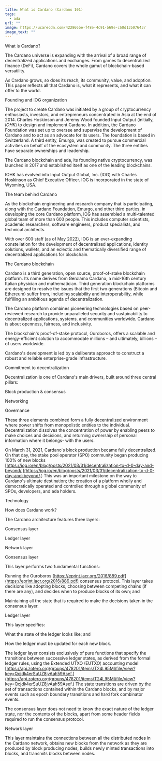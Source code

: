 ```yaml
---
title: What is Cardano (Cardano 101)
tags:
  - ada
url: ""
image: https://ucarecdn.com/422866be-f48e-4c91-b69e-c60d13507643/
image_text: ""
---
```


What is Cardano?

The Cardano universe is expanding with the arrival of a broad range of decentralized applications and exchanges. From games to decentralized finance (DeFi), Cardano covers the whole gamut of blockchain-based versatility.

As Cardano grows, so does its reach, its community, value, and adoption. This paper reflects all that Cardano is, what it represents, and what it can offer to the world.

Founding and IOG organization

The project to create Cardano was initiated by a group of cryptocurrency enthusiasts, investors, and entrepreneurs concentrated in Asia at the end of 2014. Charles Hoskinson and Jeremy Wood founded Input Output (initially, _IOHK_) to design and implement Cardano. In addition, the Cardano Foundation was set up to oversee and supervise the development of Cardano and to act as an advocate for its users. The foundation is based in Switzerland. A third entity, Emurgo, was created to pursue commercial activities on behalf of the ecosystem and community. The three entities have separate ownerships and leadership.

The Cardano blockchain and ada, its founding native cryptocurrency, was launched in 2017 and established itself as one of the leading blockchains.

IOHK has evolved into Input Output Global, Inc. (IOG) with Charles Hoskinson as Chief Executive Officer. IOG is incorporated in the state of Wyoming, USA.

The team behind Cardano

As the blockchain engineering and research company that is participating, along with the Cardano Foundation, Emurgo, and other third parties, in developing the core Cardano platform, IOG has assembled a multi-talented global team of more than 600 people. This includes computer scientists, academic researchers, software engineers, product specialists, and technical architects.

With over 600 staff (as of May 2022), IOG is an ever-expanding constellation for the development of decentralized applications, identity solutions, wallets, and an eclectic and thematically diversified range of decentralized applications for blockchain.

The Cardano blockchain

Cardano is a third generation, open source, proof-of-stake blockchain platform. Its name derives from Gerolamo Cardano, a mid-16th century Italian physician and mathematician. Third generation blockchain platforms are designed to resolve the issues that the first two generations (Bitcoin and Ethereum) suffer from, including scalability and interoperability, while fulfilling an ambitious agenda of decentralization.

The Cardano platform combines pioneering technologies based on peer-reviewed research to provide unparalleled security and sustainability to decentralized applications, systems, and communities worldwide. Cardano is about openness, fairness, and inclusivity.

The blockchain's proof-of-stake protocol, Ouroboros, offers a scalable and energy-efficient solution to accommodate millions – and ultimately, billions – of users worldwide.

Cardano's development is led by a deliberate approach to construct a robust and reliable enterprise-grade infrastructure.

Commitment to decentralization

Decentralization is one of Cardano's main drivers, built around three central pillars:

Block production & consensus

Networking

Governance

These three elements combined form a fully decentralized environment where power shifts from monopolistic entities to the individual. Decentralization dissolves the concentration of power by enabling peers to make choices and decisions, and returning ownership of personal information where it belongs- with the users.

On March 31, 2021, Cardano's block production became fully decentralized. On that day, the stake pool operator (SPO) community began producing 100% of new blocks [https://iog.io/en/blog/posts/2021/03/31/decentralization-to-d-0-day-and-beyond/.](https://iog.io/en/blog/posts/2021/03/31/decentralization-to-d-0-day-and-beyond/.) This was an important milestone on the way to Cardano's ultimate destination; the creation of a platform wholly and democratically operated and controlled through a global community of SPOs, developers, and ada holders.

Technology

How does Cardano work?

The Cardano architecture features three layers:

Consensus layer

Ledger layer

Network layer

Consensus layer

This layer performs two fundamental functions:

Running the Ouroboros [https://eprint.iacr.org/2016/889.pdf](https://eprint.iacr.org/2016/889.pdf) consensus protocol. This layer takes decisions like adopting blocks, choosing between competing chains (if there are any), and decides when to produce blocks of its own; and

Maintaining all the state that is required to make the decisions taken in the consensus layer.

Ledger layer

This layer specifies:

What the state of the ledger looks like; and

How the ledger must be updated for each new block.

The ledger layer consists exclusively of pure functions that specify the transitions between successive ledger states, as derived from the formal ledger rules, using the Extended UTXO (EUTXO) accounting model [https://api.zotero.org/groups/478201/items/T24L95MI/file/view?key=Qcjdk4erSuUZ8jvAah59Asef.](https://api.zotero.org/groups/478201/items/T24L95MI/file/view?key=Qcjdk4erSuUZ8jvAah59Asef.) The state transitions are driven by the set of transactions contained within the Cardano blocks, and by major events such as epoch boundary transitions and hard fork combinator events.

The consensus layer does not need to know the exact nature of the ledger state, nor the contents of the blocks, apart from some header fields required to run the consensus protocol.

Network layer

This layer maintains the connections between all the distributed nodes in the Cardano network, obtains new blocks from the network as they are produced by block producing nodes, builds newly minted transactions into blocks, and transmits blocks between nodes.
